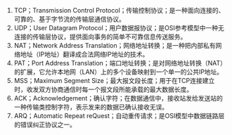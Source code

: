 1. TCP；Transmission Control Protocol；传输控制协议；是一种面向连接的、可靠的、基于字节流的传输层通信协议。
2. UDP；User Datagram Protocol；用户数据报协议；是OSI参考模型中一种无连接的传输层协议，提供面向事务的简单不可靠信息传送服务。
3. NAT；Network Address Translation；网络地址转换；是一种把内部私有网络地址（IP地址）翻译成合法网络IP地址的技术。
4. PAT；Port Address Translation；端口地址转换；是对网络地址转换（NAT）的扩展，它允许本地网（LAN）上的多个设备映射到一个单一的公共IP地址。
5. MSS；Maximum Segment Size；最大报文段长度；用于在TCP连接建立时，收发双方协商通信时每一个报文段所能承载的最大数据长度。
6. ACK；Acknowledgement；确认字符；在数据通信中，接收站发给发送站的一种传输类控制字符，表示发来的数据已确认接收无误。
7. ARQ；Automatic Repeat reQuest；自动重传请求；是OSI模型中数据链路层的错误纠正协议之一。